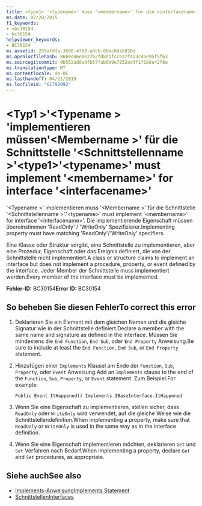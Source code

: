 ```yaml
---
title: <type1> '<typename>' muss '<membername>' für die <interfacename>-Schnittstelle implementieren.
ms.date: 07/20/2015
f1_keywords:
- vbc30154
- bc30154
helpviewer_keywords:
- BC30154
ms.assetid: 259afdfa-3608-4760-adcb-88ec0da5020d
ms.openlocfilehash: 86b0d46e0e27b2fd8d1fccb37f4a3c45e95f5f63
ms.sourcegitcommit: 9b552addadfb57fab0b9e7852ed4f1f1b8a42f8e
ms.translationtype: MT
ms.contentlocale: de-DE
ms.lasthandoff: 04/23/2019
ms.locfileid: "61792092"
---
```

# <a name="type1typename-must-implement-membername-for-interface-interfacename"></a><span data-ttu-id="471a3-102">\<Typ1 >'\<Typename > 'implementieren müssen'\<Membername >' für die Schnittstelle '\<Schnittstellenname >'</span><span class="sxs-lookup"><span data-stu-id="471a3-102">\<type1>'\<typename>' must implement '\<membername>' for interface '\<interfacename>'</span></span>
<span data-ttu-id="471a3-103">'\<Typename >' implementieren muss '\<Membername >' für die Schnittstelle '\<Schnittstellenname >'.</span><span class="sxs-lookup"><span data-stu-id="471a3-103">'\<typename>' must implement '\<membername>' for interface '\<interfacename>'.</span></span> <span data-ttu-id="471a3-104">Die implementierende Eigenschaft müssen übereinstimmen 'ReadOnly' / 'WriteOnly' Spezifizierer.</span><span class="sxs-lookup"><span data-stu-id="471a3-104">Implementing property must have matching 'ReadOnly'/'WriteOnly' specifiers.</span></span>  
  
 <span data-ttu-id="471a3-105">Eine Klasse oder Struktur vorgibt, eine Schnittstelle zu implementieren, aber eine Prozedur, Eigenschaft oder das Ereignis definiert, die von der Schnittstelle nicht implementiert.</span><span class="sxs-lookup"><span data-stu-id="471a3-105">A class or structure claims to implement an interface but does not implement a procedure, property, or event defined by the interface.</span></span> <span data-ttu-id="471a3-106">Jeder Member der Schnittstelle muss implementiert werden.</span><span class="sxs-lookup"><span data-stu-id="471a3-106">Every member of the interface must be implemented.</span></span>  
  
 <span data-ttu-id="471a3-107">**Fehler-ID:** BC30154</span><span class="sxs-lookup"><span data-stu-id="471a3-107">**Error ID:** BC30154</span></span>  
  
## <a name="to-correct-this-error"></a><span data-ttu-id="471a3-108">So beheben Sie diesen Fehler</span><span class="sxs-lookup"><span data-stu-id="471a3-108">To correct this error</span></span>  
  
1. <span data-ttu-id="471a3-109">Deklarieren Sie ein Element mit dem gleichen Namen und die gleiche Signatur wie in der Schnittstelle definiert.</span><span class="sxs-lookup"><span data-stu-id="471a3-109">Declare a member with the same name and signature as defined in the interface.</span></span> <span data-ttu-id="471a3-110">Müssen Sie mindestens die `End Function`, `End Sub`, oder `End Property` Anweisung.</span><span class="sxs-lookup"><span data-stu-id="471a3-110">Be sure to include at least the `End Function`, `End Sub`, or `End Property` statement.</span></span>  
  
2. <span data-ttu-id="471a3-111">Hinzufügen einer `Implements` Klausel am Ende der `Function`, `Sub`, `Property`, oder `Event` Anweisung.</span><span class="sxs-lookup"><span data-stu-id="471a3-111">Add an `Implements` clause to the end of the `Function`, `Sub`, `Property`, or `Event` statement.</span></span> <span data-ttu-id="471a3-112">Zum Beispiel:</span><span class="sxs-lookup"><span data-stu-id="471a3-112">For example:</span></span>  
  
    ```  
    Public Event ItHappened() Implements IBaseInterface.ItHappened  
    ```  
  
3. <span data-ttu-id="471a3-113">Wenn Sie eine Eigenschaft zu implementieren, stellen sicher, dass `ReadOnly` oder `WriteOnly` wird verwendet, auf die gleiche Weise wie die Schnittstellendefinition.</span><span class="sxs-lookup"><span data-stu-id="471a3-113">When implementing a property, make sure that `ReadOnly` or `WriteOnly` is used in the same way as in the interface definition.</span></span>  
  
4. <span data-ttu-id="471a3-114">Wenn Sie eine Eigenschaft implementieren möchten, deklarieren `Get` und `Set` Verfahren nach Bedarf.</span><span class="sxs-lookup"><span data-stu-id="471a3-114">When implementing a property, declare `Get` and `Set` procedures, as appropriate.</span></span>  
  
## <a name="see-also"></a><span data-ttu-id="471a3-115">Siehe auch</span><span class="sxs-lookup"><span data-stu-id="471a3-115">See also</span></span>

- [<span data-ttu-id="471a3-116">Implements-Anweisung</span><span class="sxs-lookup"><span data-stu-id="471a3-116">Implements Statement</span></span>](../../../visual-basic/language-reference/statements/implements-statement.md)
- [<span data-ttu-id="471a3-117">Schnittstellen</span><span class="sxs-lookup"><span data-stu-id="471a3-117">Interfaces</span></span>](../../../visual-basic/programming-guide/language-features/interfaces/index.md)
